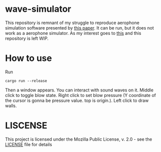 # wave-simulator

This repository is remnant of my struggle to reproduce aerophone simulation software presented by [this paper](https://www.microsoft.com/en-us/research/wp-content/uploads/2016/10/Aerophones.pdf).
It can be run, but it does not work as a aerophone simulator. As my interest goes to [this](https://github.com/kazzix14/raytrace-reverb) and this repository is left WIP.

# How to use

Run

    cargo run --release

Then a window appears. You can interact with sound waves on it.
Middle click to toggle blow state. Right click to set blow pressure (Y coordinate of the cursor is gonna be pressure value. top is origin.). Left click to draw walls.

# LISCENSE

This project is licensed under the Mozilla Public License, v. 2.0 - see the [LICENSE](LICENSE) file for details
